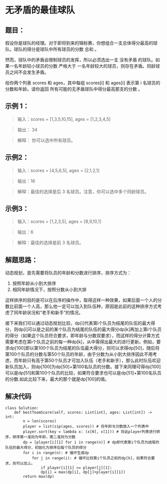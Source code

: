 # 无矛盾的最佳球队 #
## 题目： ##
假设你是球队的经理。对于即将到来的锦标赛，你想组合一支总体得分最高的球队。球队的得分是球队中所有球员的分数 总和 。

然而，球队中的矛盾会限制球员的发挥，所以必须选出一支 没有矛盾 的球队。如果一名年龄较小球员的分数 严格大于 一名年龄较大的球员，则存在矛盾。同龄球员之间不会发生矛盾。

给你两个列表 scores 和 ages，其中每组 scores[i] 和 ages[i] 表示第 i 名球员的分数和年龄。请你返回 所有可能的无矛盾球队中得分最高那支的分数 。


## 示例 1： ##

> 输入：scores = [1,3,5,10,15], ages = [1,2,3,4,5]

> 输出： 34


> 解释：
你可以选中所有球员。

## 示例2：  ##

> 输入：scores = [4,5,6,5], ages = [2,1,2,1]

> 输出：16

> 解释：最佳的选择是后 3 名球员。注意，你可以选中多个同龄球员。


## 示例3： ##

> 输入：scores = [1,2,3,5], ages = [8,9,10,1]

> 输出：6

> 解释：最佳的选择是前 3 名球员。


## 解题思路： ##
动态规划，首先需要将队员的年龄和分数进行排序，排序方式为：

1. 按照年龄从小到大排序
1. 相同年龄情况下，按照分数从小到大排 

这样排序的目的是可以在后序的操作中，取得这样一种效果，如果后面一个人的分数比前面一个人高，那么他一定可以加入到队伍种，原因是此前的这种排序方式考虑了同年龄状况和“老手和新手”的情况。

接下来我们可以通过动态规划比较，dp[i]代表第i个队员为结尾的队伍的最大得分，则dp[i]可以是之前的某个队员为结尾的队伍的最大得分dp[k]再加上第i个队员的得分（如果这个队员符合要求，即年龄与分数双要求），而这样的得分计算方式需要考虑在第i个队员之前的每一种dp[k]，从中需得出最大的进行更新。例如，要求dp[100]即以第100个队员为结尾的队伍最大得分，则可以求得dp[50]，随后将第100个队员的分数与第50个队员的年龄，由于分数为从小到大排序因此不用考虑，而年龄只有高于第50个队员才可加入队伍（老手和新手），那么此时队伍欢迎新队员加入，则dp[100]为dp[50]+第100名队员的分数。接下来同理可得dp[100]可以是dp[51]和第100个队员的比较，如果符合要求也可以是dp[51]+第100名队员的分数.如此比较下来，最大的那个就是dp[100]的值。
## 解决代码 ##
    class Solution:
    	def bestTeamScore(self, scores: List[int], ages: List[int]) -> int:
        	n = len(scores) 
        	player = list(zip(ages, scores)) # 将年龄与分数放入一个列表中
        	player.sort(key = lambda x: (x[0], x[1])) # 将此player列表进行排序，排序第一准则为年龄，第二准则为分数
        	dp = [player[i][1] for i in range(n)] # dp即代表第i个队员为结尾的队伍的最大得分，初始化为排序后每个队员的得分
        	for i in range(n): # 循环生成dp
            	for j in range(i): # 循环比较第i个队员之前的dp[k]，如果符合要求，则可以加上。
                	if player[i][1] >= player[j][1]:
                    dp[i] = max(dp[i], dp[j]+player[i][1])
        	return max(dp)
